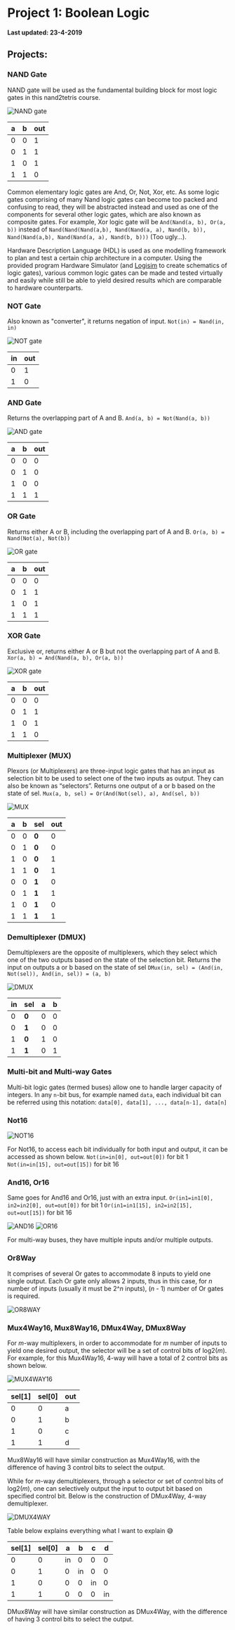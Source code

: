 # Project 1: Boolean Logic

**Last updated: 23-4-2019**

## Projects:
### NAND Gate
NAND gate will be used as the fundamental building block for most logic gates in this nand2tetris course.

![NAND gate](pic/NAND.png)

 a | b | out
 --- | --- | ---
 0 | 0 | 1
 0 | 1 | 1
 1 | 0 | 1
 1 | 1 | 0

Common elementary logic gates are And, Or, Not, Xor, etc.  As some logic gates comprising of many Nand logic gates can become too packed and confusing to read, they will be abstracted instead and used as one of the components for several other logic gates, which are also known as composite gates. For example, Xor logic gate will be `And(Nand(a, b), Or(a, b))` instead of `Nand(Nand(Nand(a,b), Nand(Nand(a, a), Nand(b, b)), Nand(Nand(a,b), Nand(Nand(a, a), Nand(b, b)))` (Too ugly…).

Hardware Description Language (HDL) is used as one modelling framework to plan and test a certain chip architecture in a computer. Using the provided program Hardware Simulator (and [Logisim](http://www.cburch.com/logisim/) to create schematics of logic gates), various common logic gates can be made and tested virtually and easily while still be able to yield desired results which are comparable to hardware counterparts.

### NOT Gate
Also known as "converter", it returns negation of input.
`Not(in) = Nand(in, in)`

![NOT gate](pic/NOT.png)

 in | out
 --- | ---
 0 | 1
 1 | 0

### AND Gate
Returns the overlapping part of A and B.
`And(a, b) = Not(Nand(a, b))`

![AND gate](pic/AND.png)

 a | b | out
 --- | --- | --- 
 0 | 0 | 0
 0 | 1 | 0
 1 | 0 | 0
 1 | 1 | 1

### OR Gate
Returns either A or B, including the overlapping part of A and B.
`Or(a, b) = Nand(Not(a), Not(b))`

![OR gate](pic/OR.png)

 a | b | out 
 --- | --- | ---
 0 | 0 | 0
 0 | 1 | 1
 1 | 0 | 1
 1 | 1 | 1

### XOR Gate
Exclusive or, returns either A or B but not the overlapping part of A and B.
`Xor(a, b) = And(Nand(a, b), Or(a, b))`

![XOR gate](pic/XOR.png)

 a | b | out
 --- | --- | ---
 0 | 0 | 0
 0 | 1 | 1
 1 | 0 | 1
 1 | 1 | 0

### Multiplexer (MUX)
Plexors (or Multiplexers) are three-input logic gates that has an input as selection bit to be used to select one of the two inputs as output. They can also be known as “selectors”. 
Returns one output of a or b based on the state of sel.
`Mux(a, b, sel) = Or(And(Not(sel), a), And(sel, b))`

![MUX](pic/MUX.png)

 a | b | sel | out
 --- | --- | --- | ---
 0 | 0 | **0** | 0
 0 | 1 | **0** | 0
 1 | 0 | **0** | 1
 1 | 1 | **0** | 1
 0 | 0 | **1** | 0
 0 | 1 | **1** | 1
 1 | 0 | **1** | 0
 1 | 1 | **1** | 1

### Demultiplexer (DMUX)
Demultiplexers are the opposite of multiplexers, which they select which one of the two outputs based on the state of the selection bit.
Returns the input on outputs a or b based on the state of sel
`DMux(in, sel) = (And(in, Not(sel)), And(in, sel)) = (a, b)`

![DMUX](pic/DMUX.png)

 in | sel | a | b
 --- | --- | --- | ---
 0 | **0** | 0 | 0
 0 | **1** | 0 | 0
 1 | **0** | 1 | 0
 1 | **1** | 0 | 1

### Multi-bit and Multi-way Gates
Multi-bit logic gates (termed buses) allow one to handle larger capacity of integers. In any `n`-bit bus, for example named `data`, each individual bit can be referred using this notation:
`data[0], data[1], ..., data[n-1], data[n]`

### Not16
![NOT16](pic/NOT16.png)

For Not16, to access each bit individually for both input and output, it can be accessed as shown below.
`Not(in=in[0], out=out[0])` for bit 1
`Not(in=in[15], out=out[15])` for bit 16

### And16, Or16
Same goes for And16 and Or16, just with an extra input.
`Or(in1=in1[0], in2=in2[0], out=out[0])` for bit 1
`Or(in1=in1[15], in2=in2[15], out=out[15])` for bit 16

![AND16](pic/AND16.png)
![OR16](pic/OR16.png)

For multi-way buses, they have multiple inputs and/or multiple outputs.
### Or8Way
It comprises of several Or gates to accommodate 8 inputs to yield one single output. Each Or gate only allows 2 inputs, thus in this case, for _n_ number of inputs (usually it must be 2^_n_ inputs), (_n_ - 1) number of Or gates is required.

![OR8WAY](pic/OR8WAY.png)

### Mux4Way16, Mux8Way16, DMux4Way, DMux8Way
For _m_-way multiplexers, in order to accommodate for _m_ number of inputs to yield one desired output, the selector will be a set of control bits of log2(_m_). 
For example, for this Mux4Way16, 4-way will have a total of 2 control bits as shown below.

![MUX4WAY16](pic/MUX4WAY16.png)

sel[1] | sel[0] | out
--- | --- | --- 
0 | 0 | a
0 | 1 | b
1 | 0 | c
1 | 1 | d

Mux8Way16 will have similar construction as Mux4Way16, with the difference of having 3 control bits to select the output.

While for _m_-way demultiplexers, through a selector or set of control bits of log2(_m_), one can selectively output the input to output bit based on specified control bit.
Below is the construction of DMux4Way, 4-way demultiplexer.

![DMUX4WAY](pic/DMUX4WAY.png)

Table below explains everything what I want to explain :sweat_smile:

sel[1] | sel[0] | a | b | c | d
--- | --- | --- | --- | --- | ---
0 | 0 | in | 0 | 0 | 0
0 | 1 | 0 | in | 0 | 0
1 | 0 | 0 | 0 | in | 0
1 | 1 | 0 | 0 | 0 | in

DMux8Way will have similar construction as DMux4Way, with the difference of having 3 control bits to select the output.
